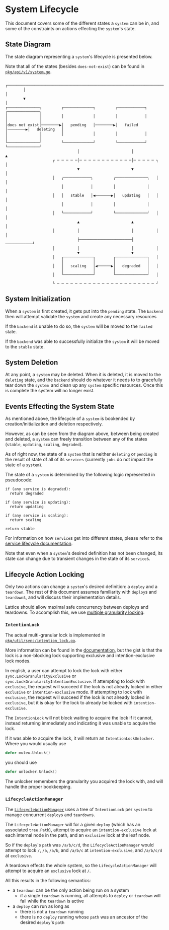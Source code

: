 # System Lifecycle

This document covers some of the different states a `system` can be in, and some of the constraints on actions effecting the `system`'s state.

## State Diagram

The state diagram representing a `system`'s lifecycle is presented below.

Note that all of the states (besides `does-not-exist`) can be found in [`pkg/api/v1/system.go`](../../../pkg/api/v1/system.go).

```
        ┌───────────────────────────────────────────────────────────────────────┐       
        │                                                                       │       
        ▼                                                                       │       
┌──────────────┐         ┌─────────────┐         ┌────────────┐         ┌──────────────┐
│              │         │             │         │            │         │              │
│does not exist│────────▶│   pending   │────────▶│   failed   │────────▶│   deleting   │
│              │         │             │         │            │         │              │
└──────────────┘         └─────────────┘         └────────────┘         └──────────────┘
                                │                       │                       ▲       
                     ┌ ─ ─ ─ ─ ─│─ ─ ─ ─ ─ ─ ─ ─ ─ ─ ─ ─│─ ─ ─ ─ ─ ┐            │       
                                ▼                       ▼                       │       
                     │   ┌────────────┐         ┌──────────────┐   │            │       
                         │            │         │              │                │       
                     │   │   stable   │◀───────▶│   updating   │   │            │       
                         │            │         │              │                │       
                     │   └────────────┘         └──────────────┘   │            │       
                                ▲                       ▲                       │       
                     │          │                       │          │            │       
                                ├───────────────────────┤           ────────────┘       
                     │          │                       │          │                    
                                ▼                       ▼                               
                     │   ┌─────────────┐        ┌──────────────┐   │                    
                         │             │        │              │                        
                     │   │   scaling   │◀──────▶│   degraded   │   │                    
                         │             │        │              │                        
                     │   └─────────────┘        └──────────────┘   │                    
                                                                                        
                     └ ─ ─ ─ ─ ─ ─ ─ ─ ─ ─ ─ ─ ─ ─ ─ ─ ─ ─ ─ ─ ─ ─ ┘                    
```

## System Initialization

When a `system` is first created, it gets put into the `pending` state. The `backend` then will attempt validate the `system` and create any necessary resources

If the `backend` is unable to do so, the `system` will be moved to the `failed` state.

If the `backend` was able to successfully initialize the `system` it will be moved to the `stable` state.

## System Deletion

At any point, a `system` may be deleted. When it is deleted, it is moved to the `deleting` state, and the `backend` should do whatever it needs to to gracefully tear down the `system `and clean up any `system` specific resources. Once this is complete the system will no longer exist.

## Events Effecting the System State

As mentioned above, the lifecycle of a `system` is bookended by creation/initialization and deletion respectively.

However, as can be seen from the diagram above, between being created and deleted, a `system` can freely transition between any of the states (`stable`, `updating`, `scaling`, `degraded`).

As of right now, the state of a `system` that is neither `deleting` or `pending` is the result of state of all of its `services` (currently `jobs` do not impact the state of a `system`).

The state of a `system` is determined by the following logic represented in pseudocode:

```
if (any service is degraded):
  return degraded
  
if (any service is updating):
  return updating
  
if (any service is scaling):
  return scaling

return stable
```

For information on how `service`s get into different states, please refer to the [service lifecycle documentation](service).

Note that even when a `system`'s desired definition has not been changed, its state can change due to transient changes in the state of its `service`s.

## Lifecycle Action Locking

Only two actions can change a `system`'s desired definition: a `deploy` and a `teardown`. The rest of this document assumes familiarity with `deploy`s and `teardown`s, and will discuss their implementation details.

Lattice should allow maximal safe concurrency between deploys and teardowns. To accomplish this, we use [multiple granularity locking](https://en.wikipedia.org/wiki/Multiple_granularity_locking).

### `IntentionLock`
The actual multi-granular lock is implemented in [`pkg/util/sync/intention_lock.go`](../../../pkg/util/sync/intention_lock.go). 

More information can be found in the [documentation](https://godoc.org/github.com/mlab-lattice/lattice/pkg/util/sync#IntentionLock), but the gist is that the lock is a non-blocking lock supporting exclusive and intention-exclusive lock modes.

In english, a user can attempt to lock the lock with either `sync.LockGranularityExclusive` or `sync.LockGranularityIntentionExclusive`. If attempting to lock with `exclusive`, the request will succeed if the lock is not already locked in either `exclusive` or `intention-exclusive` mode. If attempting to lock with `exclusive`, the request will succeed if the lock is not already locked in `exclusive`, but it is okay for the lock to already be locked with `intention-exclusive`.

The `IntentionLock` will not block waiting to acquire the lock if it cannot, instead returning immediately and indicating it was unable to acquire the lock.

If it was able to acquire the lock, it will return an `IntentionLockUnlocker`. Where you would usually use 

```go
defer mutex.Unlock()
```

you should use

```go
defer unlocker.Unlock()
```

The unlocker remembers the granularity you acquired the lock with, and will handle the proper bookkeeping.

### `LifecycleActionManager`

The [`LifecycleActionManager`](../../../pkg/util/sync/lifecycle_action.go) uses a tree of `IntentionLock` per `system` to manage concurrent `deploy`s and `teardown`s.

The `LifecycleActionManager` will for a given `deploy` (which has an associated `tree.Path`), attempt to acquire an `intention-exclusive` lock at each internal node in the path, and an `exclusive` lock at the leaf node.

So if the `deploy`'s `path` was `/a/b/c/d`, the `LifecycleActionManager` would attempt to lock `/`, `/a`, `/a/b`, and `/a/b/c` at `intention-exclusive`, and `/a/b/c/d` at `exclusive`.

A teardown effects the whole system, so the `LifecycleActionManager` will attempt to acquire an `exclusive` lock at `/`.

All this results in the following semantics:
- a `teardown` can be the only action being run on a system
  - if a single `teardown` is running, all attempts to `deploy` or `teardown` will fail while the `teardown` is active
- a `deploy` can run as long as
  - there is not a `teardown` running
  - there is no `deploy` running whose `path` was an ancestor of the desired `deploy`'s `path`

